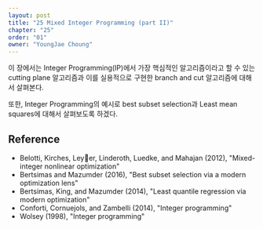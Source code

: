 ```yaml
---
layout: post
title: "25 Mixed Integer Programming (part II)"
chapter: "25"
order: "01"
owner: "YoungJae Choung"
---
```


이 장에서는 Integer Programming(IP)에서 가장 핵심적인 알고리즘이라고 할 수 있는 cutting plane 알고리즘과 이를 실용적으로 구현한 branch and cut 알고리즘에 대해서 살펴본다. 

또한, Integer Programming의 예시로 best subset selection과 Least mean squares에 대해서 살펴보도록 하겠다.

## Reference
* Belotti, Kirches, Leyer, Linderoth, Luedke, and Mahajan (2012), "Mixed-integer nonlinear optimization"
* Bertsimas and Mazumder (2016), "Best subset selection via a modern optimization lens"
* Bertsimas, King, and Mazumder (2014), "Least quantile regression via modern optimization"
* Conforti, Cornuejols, and Zambelli (2014), "Integer programming"
* Wolsey (1998), "Integer programming"